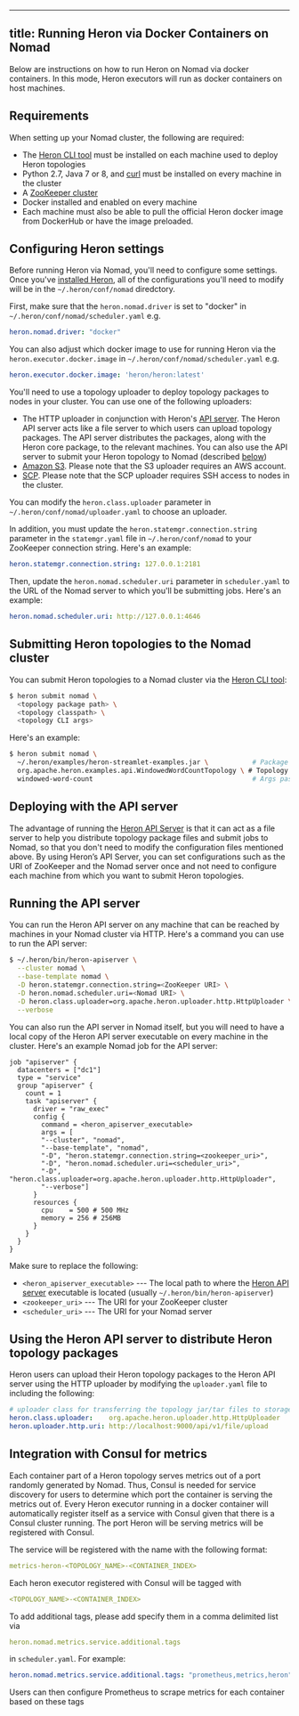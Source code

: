 <!--
    Licensed to the Apache Software Foundation (ASF) under one
    or more contributor license agreements.  See the NOTICE file
    distributed with this work for additional information
    regarding copyright ownership.  The ASF licenses this file
    to you under the Apache License, Version 2.0 (the
    "License"); you may not use this file except in compliance
    with the License.  You may obtain a copy of the License at

      http://www.apache.org/licenses/LICENSE-2.0

    Unless required by applicable law or agreed to in writing,
    software distributed under the License is distributed on an
    "AS IS" BASIS, WITHOUT WARRANTIES OR CONDITIONS OF ANY
    KIND, either express or implied.  See the License for the
    specific language governing permissions and limitations
    under the License.
-->
---
title: Running Heron via Docker Containers on Nomad
---

Below are instructions on how to run Heron on Nomad via docker containers.  In this mode, Heron executors will run as docker containers on host machines.

## Requirements

When setting up your Nomad cluster, the following are required:

* The [Heron CLI tool](../../../heron-cli) must be installed on each machine used to deploy Heron topologies
* Python 2.7, Java 7 or 8, and [curl](https://curl.haxx.se/) must be installed on every machine in the cluster
* A [ZooKeeper cluster](https://zookeeper.apache.org)
* Docker installed and enabled on every machine
* Each machine must also be able to pull the official Heron docker image from DockerHub or have the image preloaded.

## Configuring Heron settings

Before running Heron via Nomad, you'll need to configure some settings. Once you've [installed Heron](../../../../getting-started), all of the configurations you'll need to modify will be in the `~/.heron/conf/nomad` diredctory.

First, make sure that the `heron.nomad.driver` is set to "docker" in `~/.heron/conf/nomad/scheduler.yaml` e.g.

```yaml
heron.nomad.driver: "docker"
```

You can also adjust which docker image to use for running Heron via the `heron.executor.docker.image` in `~/.heron/conf/nomad/scheduler.yaml` e.g.

```yaml
heron.executor.docker.image: 'heron/heron:latest'
```

You'll need to use a topology uploader to deploy topology packages to nodes in your cluster. You can use one of the following uploaders:

* The HTTP uploader in conjunction with Heron's [API server](../../../heron-api-server). The Heron API server acts like a file server to which users can upload topology packages. The API server distributes the packages, along with the Heron core package, to the relevant machines. You can also use the API server to submit your Heron topology to Nomad (described [below](#deploying-with-the-api-server)) <!-- TODO: link to upcoming HTTP uploader documentation -->
* [Amazon S3](../../uploaders/s3). Please note that the S3 uploader requires an AWS account.
* [SCP](../../uploaders/scp). Please note that the SCP uploader requires SSH access to nodes in the cluster.

You can modify the `heron.class.uploader` parameter in `~/.heron/conf/nomad/uploader.yaml` to choose an uploader.

In addition, you must update the `heron.statemgr.connection.string` parameter in the `statemgr.yaml` file in `~/.heron/conf/nomad` to your ZooKeeper connection string. Here's an example:

```yaml
heron.statemgr.connection.string: 127.0.0.1:2181
```

Then, update the `heron.nomad.scheduler.uri` parameter in `scheduler.yaml` to the URL of the Nomad server to which you'll be submitting jobs. Here's an example:

```yaml
heron.nomad.scheduler.uri: http://127.0.0.1:4646
```

## Submitting Heron topologies to the Nomad cluster

You can submit Heron topologies to a Nomad cluster via the [Heron CLI tool](../../../heron-cli):

```bash
$ heron submit nomad \
  <topology package path> \
  <topology classpath> \
  <topology CLI args>
```

Here's an example:

```bash
$ heron submit nomad \
  ~/.heron/examples/heron-streamlet-examples.jar \           # Package path
  org.apache.heron.examples.api.WindowedWordCountTopology \ # Topology classpath
  windowed-word-count                                        # Args passed to topology
```

## Deploying with the API server

The advantage of running the [Heron API Server](../../../heron-api-server) is that it can act as a file server to help you distribute topology package files and submit jobs to Nomad, so that you don't need to modify the configuration files mentioned above.  By using Heron’s API Server, you can set configurations such as the URI of ZooKeeper and the Nomad server once and not need to configure each machine from which you want to submit Heron topologies.

## Running the API server

You can run the Heron API server on any machine that can be reached by machines in your Nomad cluster via HTTP. Here's a command you can use to run the API server:

```bash
$ ~/.heron/bin/heron-apiserver \
  --cluster nomad \
  --base-template nomad \
  -D heron.statemgr.connection.string=<ZooKeeper URI> \
  -D heron.nomad.scheduler.uri=<Nomad URI> \
  -D heron.class.uploader=org.apache.heron.uploader.http.HttpUploader \
  --verbose
```

You can also run the API server in Nomad itself, but you will need to have a local copy of the Heron API server executable on every machine in the cluster. Here's an example Nomad job for the API server:

```hcl
job "apiserver" {
  datacenters = ["dc1"]
  type = "service"
  group "apiserver" {
    count = 1
    task "apiserver" {
      driver = "raw_exec"
      config {
        command = <heron_apiserver_executable>
        args = [
        "--cluster", "nomad",
        "--base-template", "nomad",
        "-D", "heron.statemgr.connection.string=<zookeeper_uri>",
        "-D", "heron.nomad.scheduler.uri=<scheduler_uri>",
        "-D", "heron.class.uploader=org.apache.heron.uploader.http.HttpUploader",
        "--verbose"]
      }
      resources {
        cpu    = 500 # 500 MHz
        memory = 256 # 256MB
      }
    }
  }
}
```

Make sure to replace the following:

* `<heron_apiserver_executable>` --- The local path to where the [Heron API server](../../../heron-api-server) executable is located (usually `~/.heron/bin/heron-apiserver`)
* `<zookeeper_uri>` --- The URI for your ZooKeeper cluster
* `<scheduler_uri>` --- The URI for your Nomad server

## Using the Heron API server to distribute Heron topology packages

Heron users can upload their Heron topology packages to the Heron API server using the HTTP uploader by modifying the `uploader.yaml` file to including the following:

```yaml
# uploader class for transferring the topology jar/tar files to storage
heron.class.uploader:    org.apache.heron.uploader.http.HttpUploader
heron.uploader.http.uri: http://localhost:9000/api/v1/file/upload
```

## Integration with Consul for metrics
Each container part of a Heron topology serves metrics out of a port randomly generated by Nomad.  Thus, Consul is needed for service discovery for users to determine which port the container is serving the metrics out of.
Every Heron executor running in a docker container will automatically register itself as a service with Consul given that there is a Consul cluster running. The port Heron will be serving metrics will be registered with Consul.
  
The service will be registered with the name with the following format:

```yaml
metrics-heron-<TOPOLOGY_NAME>-<CONTAINER_INDEX>
```

Each heron executor registered with Consul will be tagged with

```yaml
<TOPOLOGY_NAME>-<CONTAINER_INDEX>
```

To add additional tags, please add specify them in a comma delimited list via

```yaml
heron.nomad.metrics.service.additional.tags
```

in `scheduler.yaml`. For example:

```yaml
heron.nomad.metrics.service.additional.tags: "prometheus,metrics,heron"
```

Users can then configure Prometheus to scrape metrics for each container based on these tags
